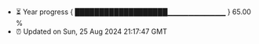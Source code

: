 - ⏳ Year progress { ███████████████████▁▁▁▁▁▁▁▁▁▁▁ } 65.00 %
- ⏰ Updated on Sun, 25 Aug 2024 21:17:47 GMT

